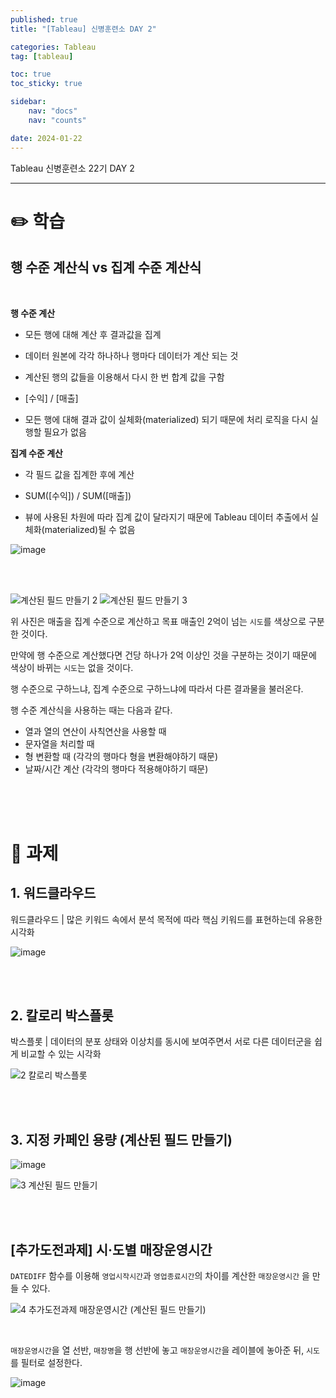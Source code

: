 ```yaml
---
published: true
title: "[Tableau] 신병훈련소 DAY 2"

categories: Tableau
tag: [tableau]

toc: true
toc_sticky: true

sidebar:
    nav: "docs"
    nav: "counts"

date: 2024-01-22
---
```

Tableau 신병훈련소 22기 DAY 2

----

# ✏️ 학습

## 행 수준 계산식 vs 집계 수준 계산식

<br>

**행 수준 계산**

- 모든 행에 대해 계산 후 결과값을 집계
- 데이터 원본에 각각 하나하나 행마다 데이터가 계산 되는 것 
- 계산된 행의 값들을 이용해서 다시 한 번 합계 값을 구함

- [수익] / [매출]
- 모든 행에 대해 결과 값이 실체화(materialized) 되기 때문에 처리 로직을 다시 실행할 필요가 없음


**집계 수준 계산**

- 각 필드 값을 집계한 후에 계산

- SUM([수익]) / SUM([매출])
- 뷰에 사용된 차원에 따라 집계 값이 달라지기 때문에 Tableau 데이터 추출에서 실체화(materialized)될 수 없음


![image](https://github.com/leejongseok1/algorithm/assets/79849878/89ff4eda-d2d9-4830-becc-04f413a2bc46)

<br>
<br>

![계산된 필드 만들기 2](https://github.com/leejongseok1/algorithm/assets/79849878/0b77d8b2-2c77-4f1c-ad25-360976b02a6d)
![계산된 필드 만들기 3](https://github.com/leejongseok1/algorithm/assets/79849878/57585eca-0c8d-4993-a211-0d522807c5c8)

위 사진은 매출을 집계 수준으로 계산하고 목표 매출인 2억이 넘는 `시도`를 색상으로 구분한 것이다.

만약에 행 수준으로 계산했다면 건당 하나가 2억 이상인 것을 구분하는 것이기 때문에 색상이 바뀌는 `시도`는 없을 것이다.

행 수준으로 구하느냐, 집계 수준으로 구하느냐에 따라서 다른 결과물을 불러온다.

행 수준 계산식을 사용하는 때는 다음과 같다.
- 열과 열의 연산이 사칙연산을 사용할 때
- 문자열을 처리할 때
- 형 변환할 때 (각각의 행마다 형을 변환해야하기 때문)
- 날짜/시간 계산 (각각의 행마다 적용해야하기 때문) 

<br>
<br>
<br>

# 📝 과제

## 1. 워드클라우드

워드클라우드 | 많은 키워드 속에서 분석 목적에 따라 핵심 키워드를 표현하는데 유용한 시각화

![image](https://github.com/leejongseok1/algorithm/assets/79849878/01364320-e1a6-4166-809f-afbe80786416)

<br>
<br>

## 2. 칼로리 박스플롯

박스플롯 | 데이터의 분포 상태와 이상치를 동시에 보여주면서 서로 다른 데이터군을 쉽게 비교할 수 있는 시각화

![2  칼로리 박스플롯](https://github.com/leejongseok1/algorithm/assets/79849878/720100e2-211d-4761-a439-fac2824a9bf3)

<br>
<br>

## 3. 지정 카페인 용량 (계산된 필드 만들기)

![image](https://github.com/leejongseok1/algorithm/assets/79849878/0e9eabb0-d503-4c08-b544-f44a9edf0229)

![3  계산된 필드 만들기](https://github.com/leejongseok1/algorithm/assets/79849878/adb9b03d-cf48-4762-978a-177b1e3852cf)

<br>
<br>

## [추가도전과제] 시·도별 매장운영시간

`DATEDIFF` 함수를 이용해 `영업시작시간`과 `영업종료시간`의 차이를 계산한 `매장운영시간` 을 만들 수 있다.

![4   추가도전과제  매장운영시간 (계산된 필드 만들기)](https://github.com/leejongseok1/algorithm/assets/79849878/2b04cdfd-d136-4b24-8621-c8289894dfa7)

<br>

`매장운영시간`을 열 선반, `매장명`을 행 선반에 놓고 `매장운영시간`을 레이블에 놓아준 뒤, `시도`를 필터로 설정한다.

![image](https://github.com/leejongseok1/algorithm/assets/79849878/849f0b1c-9583-4d20-bc38-ff68b19c01ec)